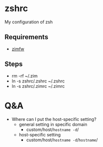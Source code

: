# zshrc

My configuration of zsh

## Requirements

* [zimfw](https://github.com/zimfw/zimfw)

## Steps
- rm -rf ~/.zim
- ln -s zshrc/.zshrc ~/.zshrc
- ln -s zshrc/.zimrc ~/.zimrc

# Q&A
- Where can I put the host-specific setting?
  - general setting in specific domain
    - custom/host/`hostname -d`/
  - host-specific setting
    - custom/host/`hostname -d`/`hostname`/

